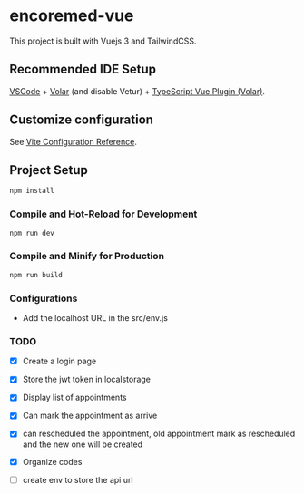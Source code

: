 # encoremed-vue

This project is built with Vuejs 3 and TailwindCSS.

## Recommended IDE Setup

[VSCode](https://code.visualstudio.com/) + [Volar](https://marketplace.visualstudio.com/items?itemName=Vue.volar) (and disable Vetur) + [TypeScript Vue Plugin (Volar)](https://marketplace.visualstudio.com/items?itemName=Vue.vscode-typescript-vue-plugin).

## Customize configuration

See [Vite Configuration Reference](https://vitejs.dev/config/).

## Project Setup

```sh
npm install
```

### Compile and Hot-Reload for Development

```sh
npm run dev
```

### Compile and Minify for Production

```sh
npm run build
```

### Configurations
- Add the localhost URL in the src/env.js

### TODO
- [x] Create a login page
- [x] Store the jwt token in localstorage
- [x] Display list of appointments
- [x] Can mark the appointment as arrive
- [x] can rescheduled the appointment, old appointment mark as rescheduled and the new one will be created
- [x] Organize codes
- [ ] create env to store the api url


